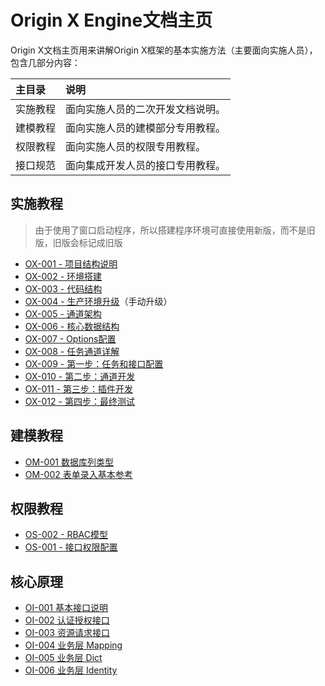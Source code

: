 # Origin X Engine文档主页

Origin X文档主页用来讲解Origin X框架的基本实施方法（主要面向实施人员），包含几部分内容：

| 主目录 | 说明 |
| :--- | :--- |
| 实施教程 | 面向实施人员的二次开发文档说明。 |
| 建模教程 | 面向实施人员的建模部分专用教程。 |
| 权限教程 | 面向实施人员的权限专用教程。 |
| 接口规范 | 面向集成开发人员的接口专用教程。 |

## 实施教程

> 由于使用了窗口启动程序，所以搭建程序环境可直接使用新版，而不是旧版，旧版会标记成旧版

* [OX-001 - 项目结构说明](origin-x-engine/1-oxshi-shi-jiao-cheng/ox-001-hou-duan-xiang-mu-jie-gou.html)
* [OX-002 - 环境搭建](origin-x-engine/1-oxshi-shi-jiao-cheng/ox-002-hou-duan-huan-jing-da-jian.html)
* [OX-003 - 代码结构](origin-x-engine/1-oxshi-shi-jiao-cheng/ox-003-dai-ma-jie-gou.html)
* [OX-004 - 生产环境升级](origin-x-engine/1-oxshi-shi-jiao-cheng/ox-004-sheng-chan-huan-jing-bei-fen-ce-lve.html)（手动升级）
* [OX-005 - 通道架构](origin-x-engine/1-oxshi-shi-jiao-cheng/ox-005-ren-wu-kai-fa.html)
* [OX-006 - 核心数据结构](origin-x-engine/1-oxshi-shi-jiao-cheng/ox-006-jie-kou-kai-fa.html)
* [OX-007 - Options配置](origin-x-engine/1-oxshi-shi-jiao-cheng/ox-007-fu-wu-ceng-yuan-li.html)
* [OX-008 - 任务通道详解](origin-x-engine/1-oxshi-shi-jiao-cheng/ox-009-cha-jian-ff1a-biao-shi-gui-ze-xuan-ze-qi.html)
* [OX-009 - 第一步：任务和接口配置](origin-x-engine/1-oxshi-shi-jiao-cheng/ox-009-di-yi-bu-ff1a-ren-wu-he-jie-kou-pei-zhi.html)
* [OX-010 - 第二步：通道开发](origin-x-engine/1-oxshi-shi-jiao-cheng/ox-010-di-er-bu-ff1a-tong-dao-kai-fa.html)
* [OX-011 - 第三步：插件开发](origin-x-engine/1-oxshi-shi-jiao-cheng/ox-011-di-san-bu-ff1a-tong-dao-ce-shi.html)
* [OX-012 - 第四步：最终测试](origin-x-engine/1-oxshi-shi-jiao-cheng/ox-012-di-si-bu-ff1a-zui-zhong-ce-shi.html)

## 建模教程

* [OM-001 数据库列类型](origin-x-engine/2-oxjian-mo-jiao-cheng/om-001-shu-ju-ku-lie-lei-xing.html)
* [OM-002 表单录入基本参考](origin-x-engine/2-oxjian-mo-jiao-cheng/om-002-biao-dan-lu-ru-ji-ben-can-kao.html)

## 权限教程

* [OS-002 - RBAC模型](origin-x-engine/quan-xian-jiao-cheng/os-002-rbacmo-xing.html)
* [OS-001 - 接口权限配置](origin-x-engine/quan-xian-jiao-cheng/os-001-jie-kou-quan-xian-pei-zhi.html)

## 核心原理

* [OI-001 基本接口说明](origin-x-engine/3-oxjie-kou-gui-fan/oi-001-ji-ben-jie-kou-shuo-ming.html)
* [OI-002 认证授权接口](origin-x-engine/3-oxjie-kou-gui-fan/oi-002-ren-zheng-shou-quan.html)
* [OI-003 资源请求接口](origin-x-engine/3-oxjie-kou-gui-fan/oi-003-zi-yuan-qing-qiu-chu-shi-hua.html)
* [OI-004 业务层 Mapping](origin-x-engine/3-oxjie-kou-gui-fan/oi-004-ye-wu-ceng-mapping-pei-zhi-shuo-ming.html)
* [OI-005 业务层 Dict](origin-x-engine/3-oxjie-kou-gui-fan/oi-005-ye-wu-ceng-dict.html)
* [OI-006 业务层 Identity](origin-x-engine/3-oxjie-kou-gui-fan/oi-006-ye-wu-ceng-identity.html)



